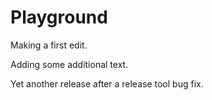 # Playground

Making a first edit.

Adding some additional text.

Yet another release after a release tool bug fix.
